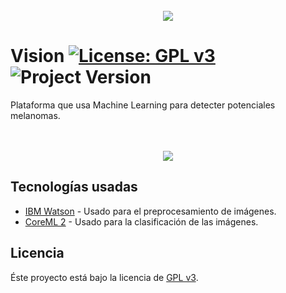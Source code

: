 
<div align="center">
  <br>
  <img
  src="https://github.com/sebastiancrossa/visionapp/blob/master/logo.jpg?raw=true"
  />
</div>

# Vision [![License: GPL v3](https://img.shields.io/badge/License-GPLv3-blue.svg)](https://www.gnu.org/licenses/gpl-3.0) ![Project Version](https://img.shields.io/badge/version-1.0.0-brightgreen.svg)
Plataforma que usa Machine Learning para detecter potenciales melanomas.

<br>

<div align="center">
  <br>
  <img
  src="https://github.com/sebastiancrossa/visionapp/blob/master/screen.jpg?raw=true"
  />
</div>

## Tecnologías usadas

* [IBM Watson](https://www.ibm.com/watson/) - Usado para el preprocesamiento de imágenes.
* [CoreML 2](https://developer.apple.com/machine-learning/) - Usado para la clasificación de las imágenes.

## Licencia

Éste proyecto está bajo la licencia de [GPL v3](LICENSE).
